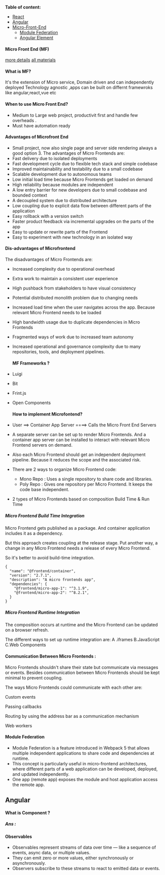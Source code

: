 **Table of content:**

- [React](#react)
- [Angular](#angular)
- [Micro-Front-End](#micro-front-end)
  - [Module Federation](#module-federation)
  - [Angular Element](#angular-element)

<a id="micro-front-end"></a>

#### Micro Front End (MF)

[more details](https://newsletter.systemdesign.one/p/micro-frontends)
[all materials](https://github.com/billyjov/microfrontend-resources?tab=readme-ov-file)

#### What is MF?

It's the extension of Micro service, Domain driven and can independently deployed
Technology agnostic ,apps can be built on differnt framewroks like angular,react,vue etc

#### When to use Micro Front End?

- Medium to Large web project, productivit first and handle few overheads .
- Must have automation ready

#### Advantages of Microfront End

- Small project, now also single page and server side rendering always a good option 3.<a id="3"></a>
  The advantages of Micro Frontends are:
- Fast delivery due to isolated deployments
- Fast development cycle due to flexible tech stack and simple codebase
- Improved maintainability and testability due to a small codebase
- Scalable development due to autonomous teams
- Low initial load time because Micro Frontends get loaded on demand
- High reliability because modules are independent
- A low entry barrier for new developers due to small codebase and bounded context
- A decoupled system due to distributed architecture
- Low coupling due to explicit data flow between different parts of the application
- Easy rollback with a version switch
- Faster product feedback via incremental upgrades on the parts of the app
- Easy to update or rewrite parts of the Frontend
- Easy to experiment with new technology in an isolated way

#### Dis-advantages of Microfrontend

The disadvantages of Micro Frontends are:

- Increased complexity due to operational overhead

- Extra work to maintain a consistent user experience

- High pushback from stakeholders to have visual consistency

- Potential distributed monolith problem due to changing needs

- Increased load time when the user navigates across the app. Because relevant Micro Frontend needs to be loaded

- High bandwidth usage due to duplicate dependencies in Micro Frontends

- Fragmented ways of work due to increased team autonomy

- Increased operational and governance complexity due to many repositories, tools, and deployment pipelines.

  #### MF Frameworks ?

- Luigi
- Bit
- Frint.js
- Open Components

  #### How to implement Microfontend?

- User ==> Container App Server ====> Calls the Micro Front End Servers
- A separate server can be set up to render Micro Frontends. And a container app server can be installed to interact with relevant Micro Frontend servers on demand.
- Also each Micro Frontend should get an independent deployment pipeline. Because it reduces the scope and the associated risk.
- There are 2 ways to organize Micro Frontend code:
  - Mono Repo : Uses a single repository to share code and libraries.
  - Poly Repo : Gives one repository per Micro Frontend. It keeps the code base independent.
- 2 types of Micro Frontends based on composition Build Time & Run Time

##### Micro Frontend Build Time Integration

Micro Frontend gets published as a package. And container application includes it as a dependency.

But this approach creates coupling at the release stage. Put another way, a change in any Micro Frontend needs a release of every Micro Frontend.

So it's better to avoid build-time integration.

```
{
  "name": "@frontend/container",
  "version": "2.7.1",
  "description": "A micro frontends app",
  "dependencies": {
    "@frontend/micro-app-1": "^3.1.9",
    "@frontend/micro-app-2": "^8.2.1",
  }
}
```

##### Micro Frontend Runtime Integration

The composition occurs at runtime and the Micro Frontend can be updated on a browser refresh.

The different ways to set up runtime integration are: A .iframes B.JavaScript C.Web Components

#### Communication Between Micro Frontends :

Micro Frontends shouldn't share their state but communicate via messages or events. Besides communication between Micro Frontends should be kept minimal to prevent coupling.

The ways Micro Frontends could communicate with each other are:

Custom events

Passing callbacks

Routing by using the address bar as a communication mechanism

Web workers

<a id="micro-front-end"></a>

#### Module Federation

- Module Federation is a feature introduced in Webpack 5 that allows multiple independent applications to share code and dependencies at runtime.
- This concept is particularly useful in micro-frontend architectures, where different parts of a web application can be developed, deployed, and updated independently.
- One app (remote app) exposes the module and host application access the remote app.

<a id="angular"></a>

## Angular

#### What is Component ?

##### Ans :

#### Observables

- Observables represent streams of data over time — like a sequence of events, async data, or multiple values.
- They can emit zero or more values, either synchronously or asynchronously.
- Observers subscribe to these streams to react to emitted data or events.
